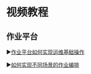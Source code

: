 # 视频教程

## 作业平台
▶️[作业平台如何实现运维基础操作](https://www.bilibili.com/video/BV1bb4y1v7SE/)<br/> 

▶️[如何实现不同场景的作业编排](https://www.bilibili.com/video/BV1CY411H7JC/)

